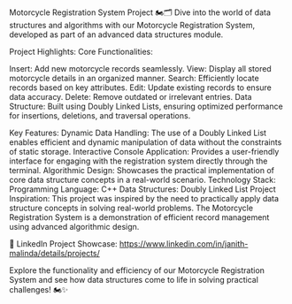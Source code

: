 Motorcycle Registration System Project 🏍️🗂️
Dive into the world of data structures and algorithms with our Motorcycle Registration System, developed as part of an advanced data structures module.

Project Highlights:
Core Functionalities:

Insert: Add new motorcycle records seamlessly.
View: Display all stored motorcycle details in an organized manner.
Search: Efficiently locate records based on key attributes.
Edit: Update existing records to ensure data accuracy.
Delete: Remove outdated or irrelevant entries.
Data Structure: Built using Doubly Linked Lists, ensuring optimized performance for insertions, deletions, and traversal operations.

Key Features:
Dynamic Data Handling: The use of a Doubly Linked List enables efficient and dynamic manipulation of data without the constraints of static storage.
Interactive Console Application: Provides a user-friendly interface for engaging with the registration system directly through the terminal.
Algorithmic Design: Showcases the practical implementation of core data structure concepts in a real-world scenario.
Technology Stack:
Programming Language: C++
Data Structures: Doubly Linked List
Project Inspiration:
This project was inspired by the need to practically apply data structure concepts in solving real-world problems. The Motorcycle Registration System is a demonstration of efficient record management using advanced algorithmic design.

🔗 LinkedIn Project Showcase: https://www.linkedin.com/in/janith-malinda/details/projects/

Explore the functionality and efficiency of our Motorcycle Registration System and see how data structures come to life in solving practical challenges! 🏍️✨
